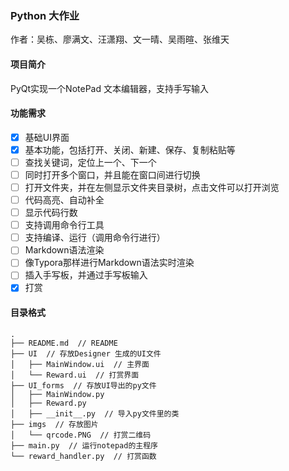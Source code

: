 ### Python 大作业

作者：吴栋、廖满文、汪潇翔、文一晴、吴雨暄、张维天

#### 项目简介

PyQt实现一个NotePad 文本编辑器，支持手写输入

#### 功能需求

- [x]   基础UI界面
- [x]   基本功能，包括打开、关闭、新建、保存、复制粘贴等
- [ ]   查找关键词，定位上一个、下一个
- [ ]   同时打开多个窗口，并且能在窗口间进行切换
- [ ]   打开文件夹，并在左侧显示文件夹目录树，点击文件可以打开浏览
- [ ]   代码高亮、自动补全
- [ ]   显示代码行数
- [ ]   支持调用命令行工具
- [ ]   支持编译、运行（调用命令行进行）
- [ ]   Markdown语法渲染
- [ ]   像Typora那样进行Markdown语法实时渲染
- [ ]   插入手写板，并通过手写板输入
- [x]   打赏

#### 目录格式

```
.
├── README.md  // README
├── UI  // 存放Designer 生成的UI文件
│   ├── MainWindow.ui  // 主界面
│   └── Reward.ui  // 打赏界面
├── UI_forms  // 存放UI导出的py文件
│   ├── MainWindow.py
│   ├── Reward.py
│   ├── __init__.py  // 导入py文件里的类
├── imgs  // 存放图片
│   └── qrcode.PNG  // 打赏二维码
├── main.py  // 运行notepad的主程序
└── reward_handler.py  // 打赏函数
```







